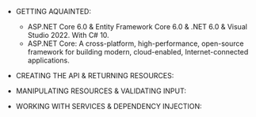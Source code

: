 - GETTING AQUAINTED:
  - ASP.NET Core 6.0 & Entity Framework Core 6.0 & .NET 6.0 & Visual Studio 2022. With C# 10.
  - ASP.NET Core: A cross-platform, high-performance, open-source framework for building modern, cloud-enabled, Internet-connected applications.

- CREATING THE API & RETURNING RESOURCES:

- MANIPULATING RESOURCES & VALIDATING INPUT:

- WORKING WITH SERVICES & DEPENDENCY INJECTION: